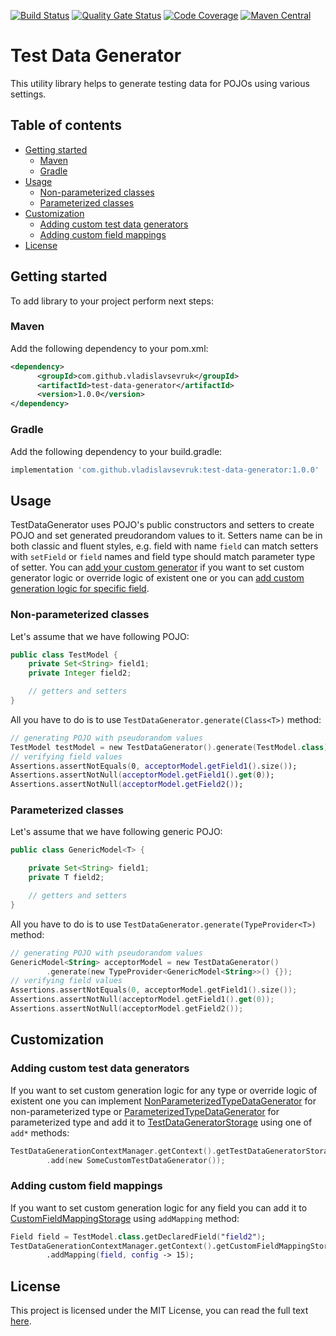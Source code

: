[![Build Status](https://travis-ci.org/VladislavSevruk/TestDataGenerator.svg?branch=master)](https://travis-ci.com/VladislavSevruk/TestDataGenerator)
[![Quality Gate Status](https://sonarcloud.io/api/project_badges/measure?project=VladislavSevruk_TestDataGenerator&metric=alert_status)](https://sonarcloud.io/dashboard?id=VladislavSevruk_TestDataGenerator)
[![Code Coverage](https://sonarcloud.io/api/project_badges/measure?project=VladislavSevruk_TestDataGenerator&metric=coverage)](https://sonarcloud.io/component_measures?id=VladislavSevruk_TestDataGenerator&metric=coverage)
[![Maven Central](https://maven-badges.herokuapp.com/maven-central/com.github.vladislavsevruk/test-data-generator/badge.svg)](https://maven-badges.herokuapp.com/maven-central/com.github.vladislavsevruk/test-data-generator)

# Test Data Generator
This utility library helps to generate testing data for POJOs using various settings.

## Table of contents
* [Getting started](#getting-started)
  * [Maven](#maven)
  * [Gradle](#gradle)
* [Usage](#usage)
  * [Non-parameterized classes](#non-parameterized-classes)
  * [Parameterized classes](#parameterized-classes)
* [Customization](#customization)
  * [Adding custom test data generators](#adding-custom-test-data-generators)
  * [Adding custom field mappings](#adding-custom-field-mappings)
* [License](#license)

## Getting started
To add library to your project perform next steps:

### Maven
Add the following dependency to your pom.xml:
```xml
<dependency>
      <groupId>com.github.vladislavsevruk</groupId>
      <artifactId>test-data-generator</artifactId>
      <version>1.0.0</version>
</dependency>
```
### Gradle
Add the following dependency to your build.gradle:
```groovy
implementation 'com.github.vladislavsevruk:test-data-generator:1.0.0'
```

## Usage
TestDataGenerator uses POJO's public constructors and setters to create POJO and set generated preudorandom values to it. 
Setters name can be in both classic and fluent styles, e.g. field with name ``field`` can match setters with 
``setField`` or ``field`` names and field type  should match parameter type of setter. You can 
[add your custom generator](#adding-custom-test-data-generators) if you want to set custom generator logic or override 
logic of existent one or you can [add custom generation logic for specific field](#adding-custom-field-mappings).

### Non-parameterized classes
Let's assume that we have following POJO:
```java
public class TestModel {
    private Set<String> field1;
    private Integer field2;

    // getters and setters
}
```

All you have to do is to use ``TestDataGenerator.generate(Class<T>)`` method:
```kotlin
// generating POJO with pseudorandom values
TestModel testModel = new TestDataGenerator().generate(TestModel.class);
// verifying field values
Assertions.assertNotEquals(0, acceptorModel.getField1().size());
Assertions.assertNotNull(acceptorModel.getField1().get(0));
Assertions.assertNotNull(acceptorModel.getField2());
```

### Parameterized classes
Let's assume that we have following generic POJO:
```java
public class GenericModel<T> {

    private Set<String> field1;
    private T field2;

    // getters and setters
}
```

All you have to do is to use ``TestDataGenerator.generate(TypeProvider<T>)`` method:
```kotlin
// generating POJO with pseudorandom values
GenericModel<String> acceptorModel = new TestDataGenerator()
        .generate(new TypeProvider<GenericModel<String>>() {});
// verifying field values
Assertions.assertNotEquals(0, acceptorModel.getField1().size());
Assertions.assertNotNull(acceptorModel.getField1().get(0));
Assertions.assertNotNull(acceptorModel.getField2());
```

## Customization
### Adding custom test data generators
If you want to set custom generation logic for any type or override logic of existent one you can implement 
[NonParameterizedTypeDataGenerator](/src/main/java/com/github/vladislavsevruk/generator/test/data/generator/NonParameterizedTypeDataGenerator.java) 
for non-parameterized type or 
[ParameterizedTypeDataGenerator](/src/main/java/com/github/vladislavsevruk/generator/test/data/generator/ParameterizedTypeDataGenerator.java) 
for parameterized type and add it to 
[TestDataGeneratorStorage](/src/main/java/com/github/vladislavsevruk/generator/test/data/storage/TestDataGeneratorStorage.java) 
using one of ``add*`` methods:
```kotlin
TestDataGenerationContextManager.getContext().getTestDataGeneratorStorage()
        .add(new SomeCustomTestDataGenerator());
```

### Adding custom field mappings
If you want to set custom generation logic for any field you can add it to 
[CustomFieldMappingStorage](/src/main/java/com/github/vladislavsevruk/generator/test/data/mapping/CustomFieldMappingStorage.java) 
using ``addMapping`` method:
```kotlin
Field field = TestModel.class.getDeclaredField("field2");
TestDataGenerationContextManager.getContext().getCustomFieldMappingStorage()
        .addMapping(field, config -> 15);
```

## License
This project is licensed under the MIT License, you can read the full text [here](LICENSE).